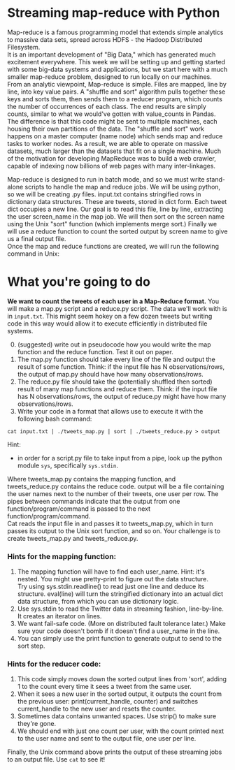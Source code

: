 # Streaming map-reduce with Python

Map-reduce is a famous programming model that extends simple analytics to massive data sets, spread across HDFS - the Hadoop Distributed Filesystem.  
It is an important development of "Big Data," which has generated much excitement everywhere.  This week we will be setting up and getting started 
with some big-data systems and applications, but we start here with a much smaller map-reduce problem, designed to run locally on our machines.
From an analytic viewpoint, Map-reduce is simple. Files are mapped, line by line, into key value pairs.  A "shuffle and sort" algorithm
pulls together these keys and sorts them, then sends them to a reducer program, which counts the number of occurrences of each class.  The end 
results are simply counts, similar to what we would've gotten with value_counts in Pandas.  The difference is that this code might
be sent to multiple machines, each housing their own partitions of the data.  The "shuffle and sort" work happens on a master computer (name node)
which sends map and reduce tasks to worker nodes.  As a result, we are able to operate on massive datasets, much 
larger than the datasets that fit on a single machine.  Much of the motivation for developing MapReduce was to build a web crawler,
capable of indexing now billions of web pages with many inter-linkages. 

Map-reduce is designed to run in batch mode, and so we must write stand-alone scripts to handle the map and reduce jobs.
We will be using python, so we will be creating .py files.  input.txt contains stringified rows in dictionary data structures.
These are tweets, stored in dict form. Each tweet dict occupies a new line.  Our goal is to read this file, line by line, 
extracting the user screen_name in the map job. We will then sort on the screen name using the Unix "sort" function (which implements merge sort.)
Finally we will use a reduce function to count the sorted output by screen name to give us a final output file.  
Once the map and reduce functions are created, we will run the following command in Unix: 

# What you're going to do 

**We want to count the tweets of each user in a Map-Reduce format.** You will make a map.py script and a reduce.py script. The data we'll work with is in `input.txt`. This might seem hokey on a few dozen tweets but writing code in this way would allow it to execute efficiently in distributed file systems.

0. (suggested) write out in pseudocode how you would write the map function and the reduce function. Test it out on paper.
1. The map.py function should take every line of the file and output the result of some function. Think: if the input file has N observations/rows, the output of map.py should have how many observations/rows.
2. The reduce.py file should take the (potentially shuffled then sorted) result of many map functions and reduce them. Think: if the input file has N observations/rows, the output of reduce.py might have how many observations/rows.
3. Write your code in a format that allows use to execute it with the following bash command:

```
cat input.txt | ./tweets_map.py | sort | ./tweets_reduce.py > output
```

Hint:
- in order for a script.py file to take input from a pipe, look up the python module `sys`, specifically `sys.stdin`. 

Where tweets_map.py contains the mapping function, and tweets_reduce.py contains the reduce code.  output will be a file
containing the user names next to the number of their tweets, one user per row.  The pipes between commands indicate that the output from one function/program/command is passed to the next function/program/command.   
Cat reads the input file in and passes it to tweets_map.py, which in turn passes its output to the Unix sort function, and so on.  Your challenge is to create
tweets_map.py and tweets_reduce.py.


### Hints for the mapping function:

1. The mapping function will have to find each user_name.  Hint: it's nested.  You might use pretty-print to figure out the data structure.  
Try using sys.stdin.readline() to read just one line and deduce its structure.
eval(line) will turn the stringified dictionary into an actual dict data structure, from which you can use dictionary logic. 
2. Use sys.stdin to read the Twitter data in streaming fashion, line-by-line.  It creates an iterator on lines.
4. We want fail-safe code.  (More on distributed fault tolerance later.)  Make sure your code doesn't bomb if it doesn't find a user_name in the line.
5. You can simply use the print function to generate output to send to the sort step.

### Hints for the reducer code:

1. This code simply moves down the sorted output lines from 'sort', adding 1 to the count every time it sees a tweet from the same user.
2. When it sees a new user in the sorted output, it outputs the count from the previous user:  print(current_handle, counter) and switches current_handle to the new user and resets the counter.
3. Sometimes data contains unwanted spaces.  Use strip() to make sure they're gone.
4. We should end with just one count per user, with the count printed next to the user name and sent to the output file, one user per line.

Finally, the Unix command above prints the output of these streaming jobs to an output file.  Use `cat` to see it!
